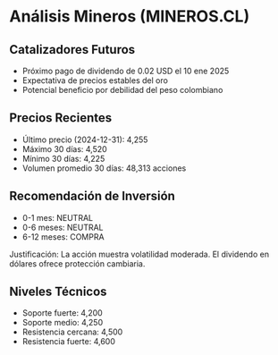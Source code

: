 # Análisis Mineros (MINEROS.CL)

## Catalizadores Futuros

- Próximo pago de dividendo de 0.02 USD el 10 ene 2025
- Expectativa de precios estables del oro
- Potencial beneficio por debilidad del peso colombiano

## Precios Recientes

- Último precio (2024-12-31): 4,255
- Máximo 30 días: 4,520
- Mínimo 30 días: 4,225
- Volumen promedio 30 días: 48,313 acciones

## Recomendación de Inversión

- 0-1 mes: NEUTRAL
- 0-6 meses: NEUTRAL
- 6-12 meses: COMPRA

Justificación: La acción muestra volatilidad moderada. El dividendo en dólares ofrece protección cambiaria.

## Niveles Técnicos

- Soporte fuerte: 4,200
- Soporte medio: 4,250
- Resistencia cercana: 4,500
- Resistencia fuerte: 4,600
